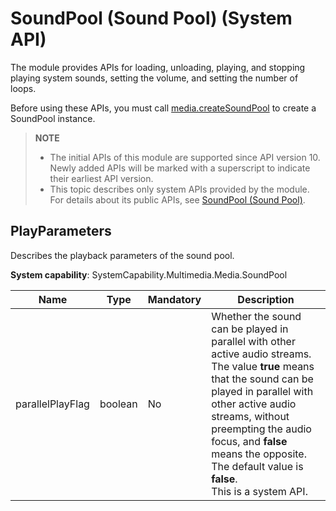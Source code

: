 # SoundPool (Sound Pool) (System API)

The module provides APIs for loading, unloading, playing, and stopping playing system sounds, setting the volume, and setting the number of loops.

Before using these APIs, you must call [media.createSoundPool](arkts-apis-media-f.md#mediacreatesoundpool10) to create a SoundPool instance.

> **NOTE**
>
> - The initial APIs of this module are supported since API version 10. Newly added APIs will be marked with a superscript to indicate their earliest API version.
> - This topic describes only system APIs provided by the module. For details about its public APIs, see [SoundPool (Sound Pool)](js-apis-inner-multimedia-soundPool.md).

## PlayParameters

Describes the playback parameters of the sound pool.

**System capability**: SystemCapability.Multimedia.Media.SoundPool

| Name           | Type                                    | Mandatory| Description                                                        |
| --------------- | ---------------------------------------- | ---- | ------------------------------------------------------------ |
| parallelPlayFlag | boolean | No  | Whether the sound can be played in parallel with other active audio streams. The value **true** means that the sound can be played in parallel with other active audio streams, without preempting the audio focus, and **false** means the opposite. The default value is **false**.<br>This is a system API.|

